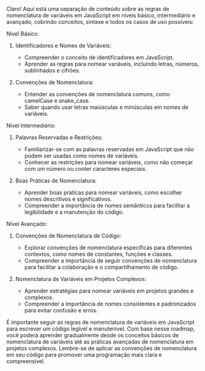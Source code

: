 Claro! Aqui está uma separação de conteúdo sobre as regras de nomenclatura de variáveis em JavaScript em níveis básico, intermediário e avançado, cobrindo conceitos, sintaxe e todos os casos de uso possíveis:

Nível Básico:

1. Identificadores e Nomes de Variáveis:
    - Compreender o conceito de identificadores em JavaScript.
    - Aprender as regras para nomear variáveis, incluindo letras, números, sublinhados e cifrões.

2. Convenções de Nomenclatura:
    - Entender as convenções de nomenclatura comuns, como camelCase e snake_case.
    - Saber quando usar letras maiúsculas e minúsculas em nomes de variáveis.

Nível Intermediário:

1. Palavras Reservadas e Restrições:
    - Familiarizar-se com as palavras reservadas em JavaScript que não podem ser usadas como nomes de variáveis.
    - Conhecer as restrições para nomear variáveis, como não começar com um número ou conter caracteres especiais.

2. Boas Práticas de Nomenclatura:
    - Aprender boas práticas para nomear variáveis, como escolher nomes descritivos e significativos.
    - Compreender a importância de nomes semânticos para facilitar a legibilidade e a manutenção do código.

Nível Avançado:

1. Convenções de Nomenclatura de Código:
    - Explorar convenções de nomenclatura específicas para diferentes contextos, como nomes de constantes, funções e classes.
    - Compreender a importância de seguir convenções de nomenclatura para facilitar a colaboração e o compartilhamento de código.

2. Nomenclatura de Variáveis em Projetos Complexos:
    - Aprender estratégias para nomear variáveis em projetos grandes e complexos.
    - Compreender a importância de nomes consistentes e padronizados para evitar confusão e erros.

É importante seguir as regras de nomenclatura de variáveis em JavaScript para escrever um código legível e manutenível. Com base nesse roadmap, você poderá aprender gradualmente desde os conceitos básicos de nomenclatura de variáveis até as práticas avançadas de nomenclatura em projetos complexos. Lembre-se de aplicar as convenções de nomenclatura em seu código para promover uma programação mais clara e compreensível.